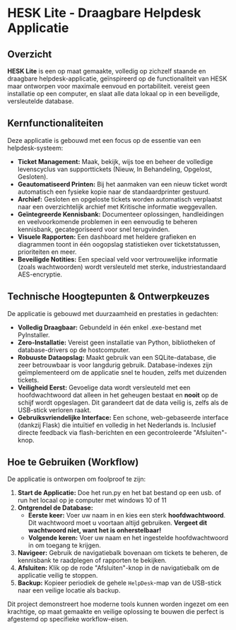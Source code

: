 # HESK Lite - Draagbare Helpdesk Applicatie

## Overzicht

**HESK Lite** is een op maat gemaakte, volledig op zichzelf staande en draagbare helpdesk-applicatie, geïnspireerd op de functionaliteit van HESK maar ontworpen voor maximale eenvoud en portabiliteit. vereist geen installatie op een computer, en slaat alle data lokaal op in een beveiligde, versleutelde database.

## Kernfunctionaliteiten

Deze applicatie is gebouwd met een focus op de essentie van een helpdesk-systeem:

*   **Ticket Management:** Maak, bekijk, wijs toe en beheer de volledige levenscyclus van supporttickets (Nieuw, In Behandeling, Opgelost, Gesloten).
*   **Geautomatiseerd Printen:** Bij het aanmaken van een nieuw ticket wordt automatisch een fysieke kopie naar de standaardprinter gestuurd.
*   **Archief:** Gesloten en opgeloste tickets worden automatisch verplaatst naar een overzichtelijk archief met Kritische informatie weggevallen.
*   **Geïntegreerde Kennisbank:** Documenteer oplossingen, handleidingen en veelvoorkomende problemen in een eenvoudig te beheren kennisbank, gecategoriseerd voor snel terugvinden.
*   **Visuele Rapporten:** Een dashboard met heldere grafieken en diagrammen toont in één oogopslag statistieken over ticketstatussen, prioriteiten en meer.
*   **Beveiligde Notities:** Een speciaal veld voor vertrouwelijke informatie (zoals wachtwoorden) wordt versleuteld met sterke, industriestandaard AES-encryptie.

## Technische Hoogtepunten & Ontwerpkeuzes

De applicatie is gebouwd met duurzaamheid en prestaties in gedachten:

*   **Volledig Draagbaar:** Gebundeld in één enkel .exe-bestand met PyInstaller.
*   **Zero-Installatie:** Vereist geen installatie van Python, bibliotheken of database-drivers op de hostcomputer.
*   **Robuuste Dataopslag:** Maakt gebruik van een SQLite-database, die zeer betrouwbaar is voor langdurig gebruik. Database-indexes zijn geïmplementeerd om de applicatie snel te houden, zelfs met duizenden tickets.
*   **Veiligheid Eerst:** Gevoelige data wordt versleuteld met een hoofdwachtwoord dat alleen in het geheugen bestaat en **nooit** op de schijf wordt opgeslagen. Dit garandeert dat de data veilig is, zelfs als de USB-stick verloren raakt.
*   **Gebruiksvriendelijke Interface:** Een schone, web-gebaseerde interface (dankzij Flask) die intuïtief en volledig in het Nederlands is. Inclusief directe feedback via flash-berichten en een gecontroleerde "Afsluiten"-knop.

## Hoe te Gebruiken (Workflow)

De applicatie is ontworpen om foolproof te zijn:

1.  **Start de Applicatie:** Doe het run.py en het bat bestand op een usb. of run het locaal op je computer met windows 10 of 11
2.  **Ontgrendel de Database:**
    *   **Eerste keer:** Voer uw naam in en kies een sterk **hoofdwachtwoord**. Dit wachtwoord moet u voortaan altijd gebruiken. **Vergeet dit wachtwoord niet, want het is onherstelbaar!**
    *   **Volgende keren:** Voer uw naam en het ingestelde hoofdwachtwoord in om toegang te krijgen.
3.  **Navigeer:** Gebruik de navigatiebalk bovenaan om tickets te beheren, de kennisbank te raadplegen of rapporten te bekijken.
4.  **Afsluiten:** Klik op de rode "Afsluiten"-knop in de navigatiebalk om de applicatie veilig te stoppen.
5.  **Backup:** Kopieer periodiek de gehele `HelpDesk`-map van de USB-stick naar een veilige locatie als backup.

Dit project demonstreert hoe moderne tools kunnen worden ingezet om een krachtige, op maat gemaakte en veilige oplossing te bouwen die perfect is afgestemd op specifieke workflow-eisen.
